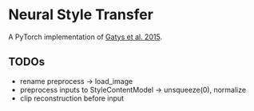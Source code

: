 # Neural Style Transfer

A PyTorch implementation of 
[Gatys et al. 2015](https://arxiv.org/pdf/1508.06576.pdf).

## TODOs

- rename preprocess -> load_image
- preprocess inputs to StyleContentModel -> unsqueeze(0), normalize
- clip reconstruction before input